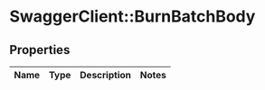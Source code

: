 # SwaggerClient::BurnBatchBody

## Properties
Name | Type | Description | Notes
------------ | ------------- | ------------- | -------------

